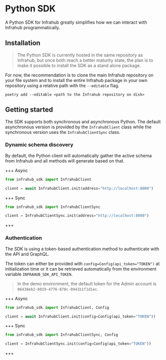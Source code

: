 # Python SDK

A Python SDK for Infrahub greatly simplifies how we can interact with Infrahub programmatically.

## Installation

> The Python SDK is currently hosted in the same repository as Infrahub, but once both reach a better maturity state, the plan is to make it possible to install the SDK as a stand alone package.

For now, the recommendation is to clone the main Infrahub repository on your file system and to install the entire Infrahub package in your own repository using a relative path with the `--editable` flag.

```
poetry add --editable <path to the Infrahub repository on disk>
```

## Getting started

The SDK supports both synchronous and asynchronous Python. The default asynchronous version is provided by the `InfrahubClient` class while the synchronous version uses the `InfrahubClientSync` class.


### Dynamic schema discovery

By default, the Python client will automatically gather the active schema from Infrahub and all methods will generate based on that.

+++ Async

```python
from infrahub_sdk import InfrahubClient

client = await InfrahubClient.init(address="http://localhost:8000")
```

+++ Sync

```python
from infrahub_sdk import InfrahubClientSync

client = InfrahubClientSync.init(address="http://localhost:8000")
```

+++

### Authentication

The SDK is using a token-based authentication method to authenticate with the API and GraphQL.

The token can either be provided with `config=Config(api_token="TOKEN")` at initialization time or it can be retrieved automatically from the environment variable `INFRAHUB_SDK_API_TOKEN`.

> In the demo environment, the default token for the Admin account is `06438eb2-8019-4776-878c-0941b1f1d1ec`.

+++ Async

```python
from infrahub_sdk import InfrahubClient, Config

client = await InfrahubClient.init(config=Config(api_token="TOKEN"))
```

+++ Sync

```python
from infrahub_sdk import InfrahubClientSync, Config

client = InfrahubClientSync.init(config=Config(api_token="TOKEN"))
```

+++
